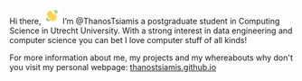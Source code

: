  Hi there, <img src="https://raw.githubusercontent.com/ThanosTsiamis/ThanosTsiamis/main/resources/gifs/wave.gif" width="30px">
 I’m @ThanosTsiamis a postgraduate student in Computing Science in Utrecht University. With a strong interest in data engineering and computer science you can bet I love computer stuff of all kinds!

For more information about me, my projects and my whereabouts why don't you visit my personal webpage: [thanostsiamis.github.io](https://thanostsiamis.github.io/)
